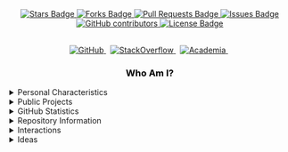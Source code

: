 <div align="center">
    <a href="https://github.com/sebetci/sebetci/">
        <img src="https://img.shields.io/github/stars/sebetci/sebetci" alt="Stars Badge"/>
    </a>
    <a href="https://github.com/sebetci/sebetci/">
        <img src="https://img.shields.io/github/forks/sebetci/sebetci" alt="Forks Badge"/>
    </a>
    <a href="https://github.com/sebetci/sebetci/">
        <img src="https://img.shields.io/github/issues-pr/sebetci/sebetci" alt="Pull Requests Badge"/>
    </a>
    <a href="https://github.com/sebetci/sebetci/">
        <img src="https://img.shields.io/github/issues/sebetci/sebetci" alt="Issues Badge"/>
    </a>
    <a href="https://github.com/sebetci/sebetci/">
        <img alt="GitHub contributors" src="https://img.shields.io/github/contributors/sebetci/sebetci?color=2b9348">
    </a> 
    <a href="https://github.com/sebetci/sebetci/">
        <img src="https://img.shields.io/github/license/sebetci/sebetci?color=2b9348" alt="License Badge"/>
    </a>
</div><br>

[comment]: # "####################################################################"
[comment]: # "Social Networks"
[comment]: # "In this section, different social media links will be shared to"
[comment]: # "interact with the community. The order of the icons from left to"
[comment]: # "right is below:"
[comment]: # "1. Twitter"
[comment]: # "2. GitHub"
[comment]: # "3. HashNode"
[comment]: # "4. Reddit"
[comment]: # "5. StackOverflow"
[comment]: # "6. Kaggle"
[comment]: # "7. HackerRank"
[comment]: # "8. Academia"
[comment]: # "9. Medium"
[comment]: # "####################################################################"

<p align="center">
<!-- 
    <a href="https://twitter.com/sercansebetci" target="_blank" rel="nofollow">
        <img src="https://github.com/sebetci/sebetci/blob/main/images/networks/twitter.svg" alt="Twitter" width="30px" height="30px" />
    </a> &nbsp;
-->
    <a href="https://github.com/sebetci" target="_blank" rel="nofollow">
        <img src="https://github.com/sebetci/sebetci/blob/main/images/networks/github.svg" alt="GitHub" width="30px" height="30px" />
    </a> &nbsp;
<!--
    <a href="https://dev.to/@sercan" target="_blank" rel="nofollow">
        <img src="https://github.com/sebetci/sebetci/blob/main/images/networks/dev.svg" alt="Dev.To" width="30px" height="30px" />
    </a> &nbsp;
    <a href="https://hashnode.com/@sercan" target="_blank" rel="nofollow">
        <img src="https://github.com/sebetci/sebetci/blob/main/images/networks/hashnode.svg" alt="HashNode" width="30px" height="30px" />
    </a> &nbsp;
    <a href="https://www.reddit.com/user/sercansebetci" target="_blank" rel="nofollow">
        <img src="https://github.com/sebetci/sebetci/blob/main/images/networks/reddit.svg" alt="Reddit" width="30px" height="30px" />
    </a> &nbsp;
-->
    <a href="https://stackoverflow.com/users/15032688/" target="_blank" rel="nofollow">
        <img src="https://github.com/sebetci/sebetci/blob/main/images/networks/stackoverflow.svg" alt="StackOverflow" width="30px" height="30px" />
    </a> &nbsp;
<!--
    <a href="https://www.kaggle.com/sercansebetci" target="_blank" rel="nofollow">
        <img src="https://github.com/sebetci/sebetci/blob/main/images/networks/kaggle.svg" alt="Kaggle" width="30px" height="30px" />
    </a> &nbsp;
    <a href="https://www.hackerrank.com/sercansebetci" target="_blank" rel="nofollow" style="width:200%">
        <img src="https://github.com/sebetci/sebetci/blob/main/images/networks/hackerrank.svg" alt="HackerRank" width="30px" height="30px" />
    </a> &nbsp;
    <a href="https://codepen.io/sercansebetci" rel="nofollow" style="width:200%">
        <img src="https://github.com/sebetci/sebetci/blob/main/images/networks/codepen.svg" alt="CodePen" width="30px" height="30px" />
    </a> &nbsp;
-->
    <a href="https://marmara.academia.edu/sercansebetci" target="_blank" rel="nofollow" style="width:200%">
        <img src="https://github.com/sebetci/sebetci/blob/main/images/networks/academia.svg" alt="Academia" width="30px" height="30px" />
    </a> &nbsp;
<!--
    <a href="https://medium.com/@sercansebetci" target="_blank" rel="nofollow" style="width:200%">
        <img src="https://github.com/sebetci/sebetci/blob/main/images/networks/medium.svg" alt="Medium" width="30px" height="30px" />
    </a> &nbsp;
-->
</p>

[comment]: # "####################################################################"
[comment]: # "Personal Information"
[comment]: # "This partition should have the following components:"
[comment]: # "(1) Personal Education Information"
[comment]: # "(2) Personal and Global Purposes"
[comment]: # "(3) Personal and Global Goals"
[comment]: # "(4) Personal Interest"
[comment]: # "(5) Current Technology Stack"
[comment]: # "(6) Academic Manifesto"
[comment]: # "(7) Respect for Nature and Peope"
[comment]: # "(8) Good Statement of Intent"
[comment]: # "####################################################################"

<div class="header">   

<!-- Original Image Size: 208 x 58
<p align="center">
    <a href="https://stackoverflow.com/users/15032688/sercan-sebet%c3%a7i"><img src="https://stackoverflow.com/users/flair/15032688.png?theme=dark" width="166" height="46" alt="profile for Sercan Sebet&#231;i at Stack Overflow, Q&amp;A for professional and enthusiast programmers" title="profile for Sercan Sebet&#231;i at Stack Overflow, Q&amp;A for professional and enthusiast programmers"></a>
</p>
-->
    
<h3 style="color:black;" align="center">Who Am I?</h3>

<details>
<summary>Personal Characteristics</summary>
    <p style="color:black;">
        <ul>
            <li>A determined, patient and free person</li>
            <li>A sensitive, observant, excited and obsessed tracker</li>
            <li>A curious, disciplined, systematic and genuine engineer</li>
        </ul>
    </p>
    </div>
</details>

[comment]: # "####################################################################"
[comment]: # "Areas Of Interest"
[comment]: # "Technology space of interest will be listed in this section."
[comment]: # "####################################################################"

<!----------------------------------------------------------------------------------
<details>
<summary>Areas Of Interest</summary>
    <p></p>
    <ul>
        <li>Space Technologies (Robotic and Communication Subsystems)</li>
        <li>Autonomous Unmanned Control Systems (UAVs, UUV, etc.)</li>
        <li>AI Technologies (Machine Learning, Artificial Neural Networks, Fuzzy Logic, etc.)</li>
        <li>Computer Vision (Real-Time Image Processing)</li>
        <li>Mobile Application Development</li>
        <li>Full-Stack Web Development</li>
        <li>Embedded Software Development</li>
    </ul>
</details>
----------------------------------------------------------------------------------->

<!----------------------------------------------------------------------------------
[comment]: # "####################################################################"
[comment]: # "Certifications"
[comment]: # "Certificate information will be shared in this section."
[comment]: # "####################################################################"

<details>
<summary>Certifications</summary>
</details>
----------------------------------------------------------------------------------->

<!----------------------------------------------------------------------------------
[comment]: # "####################################################################"
[comment]: # "Tech Stack"
[comment]: # "The Tech Stack of interest will be shared."
[comment]: # "####################################################################"

[comment]: # "####################################################################"
[comment]: # "Programming Languages"
[comment]: # "Common programming languages will be listed in this section."
[comment]: # "####################################################################"

[comment]: # "####################################################################"
[comment]: # "Frameworks of Interest"
[comment]: # "Frameworks of interest will be shared as a list in this section."
[comment]: # "####################################################################"

<details>
    <summary>Technology Stack</summary>
</details>
----------------------------------------------------------------------------------->

[comment]: # "####################################################################"
[comment]: # "Public Projects"
[comment]: # "Project information will be shared in this section."
[comment]: # "####################################################################"

<details>
    <summary>Public Projects</summary>
    <table align="center" style="margin:0px auto;">
        <thread align="center">
            <tr border="none" align="center">
                <td><b>Projects</b></td>
                <td><b>Stars</b></td>
                <td><b>Forks</b></td>
                <td><b>Issues</b></td>
                <td><b>Pull Requests</b></td>
            </tr>
        </thread>
        <tbody>
            <tr border="none" align="center">
                <td><a href="https://github.com/sebetci/sebetci"><b>sebetci</b></a></td>
                <td><img alt="Stars" src="https://img.shields.io/github/stars/sebetci/sebetci?style=flat&labelColor=343b41"/></td>
                <td><img alt="Forks" src="https://img.shields.io/github/forks/sebetci/sebetci?style=flat&labelColor=343b41"/></td>
                <td><img alt="Issues" src="https://img.shields.io/github/issues/sebetci/sebetci?style=flat&labelColor=343b41"/></td>
                <td><img alt="Pull Requests" src="https://img.shields.io/github/issues-pr/sebetci/sebetci?style=flat&labelColor=343b41"/></td>
            </tr>
            <tr border="none" align="center">
                <td><a href="https://github.com/sebetci/sebetci.github.io"><b>sebetci.github.io</b></a></td>
                <td><img alt="Stars" src="https://img.shields.io/github/stars/sebetci/sebetci.github.io?style=flate&labelColor=343b41"/></td>
                <td><img alt="Forks" src="https://img.shields.io/github/forks/sebetci/sebetci.github.io?style=flat&labelColor=343b41"/></td>
                <td><img alt="Issues" src="https://img.shields.io/github/issues/sebetci/sebetci.github.io?style=flat&labelColor=343b41"/></td>
                <td><img alt="PRs" src="https://img.shields.io/github/issues-pr/sebetci/sebetci.github.io?style=flat&labelColor=343b41"/></td>
            </tr>
            <tr border="none" align="center">
                <td><a href="https://github.com/sebetci/ADO.NET"><b>ADO.NET</b></a></td>
                <td><img alt="Stars" src="https://img.shields.io/github/stars/sebetci/ADO.NET?style=flate&labelColor=343b41"/></td>
                <td><img alt="Forks" src="https://img.shields.io/github/forks/sebetci/ADO.NET?style=flat&labelColor=343b41"/></td>
                <td><img alt="Issues" src="https://img.shields.io/github/issues/sebetci/ADO.NET?style=flat&labelColor=343b41"/></td>
                <td><img alt="PRs" src="https://img.shields.io/github/issues-pr/sebetci/ADO.NET?style=flat&labelColor=343b41"/></td>
            </tr>
            <tr border="none" align="center">
                <td><a href="https://github.com/sebetci/QML-Fundamentals"><b>QML-Fundamentals</b></a></td>
                <td><img alt="Stars" src="https://img.shields.io/github/stars/sebetci/QML-Fundamentals?style=flate&labelColor=343b41"/></td>
                <td><img alt="Forks" src="https://img.shields.io/github/forks/sebetci/QML-Fundamentals?style=flat&labelColor=343b41"/></td>
                <td><img alt="Issues" src="https://img.shields.io/github/issues/sebetci/QML-Fundamentals?style=flat&labelColor=343b41"/></td>
                <td><img alt="PRs" src="https://img.shields.io/github/issues-pr/sebetci/QML-Fundamentals?style=flat&labelColor=343b41"/></td>
            </tr>
            <tr border="none" align="center">
                <td><a href="https://github.com/sebetci/Core"><b>Core</b></a></td>
                <td><img alt="Stars" src="https://img.shields.io/github/stars/sebetci/Core?style=flate&labelColor=343b41"/></td>
                <td><img alt="Forks" src="https://img.shields.io/github/forks/sebetci/Core?style=flat&labelColor=343b41"/></td>
                <td><img alt="Issues" src="https://img.shields.io/github/issues/sebetci/Core?style=flat&labelColor=343b41"/></td>
                <td><img alt="PRs" src="https://img.shields.io/github/issues-pr/sebetci/Core?style=flat&labelColor=343b41"/></td>
            </tr>
            <tr border="none" align="center">
                <td><a href="https://github.com/sebetci/Batch-Script-Fundamentals"><b>Batch-Script-Fundamentals</b></a></td>
                <td><img alt="Stars" src="https://img.shields.io/github/stars/sebetci/Batch-Script-Fundamentals?style=flate&labelColor=343b41"/></td>
                <td><img alt="Forks" src="https://img.shields.io/github/forks/sebetci/Batch-Script-Fundamentals?style=flat&labelColor=343b41"/></td>
                <td><img alt="Issues" src="https://img.shields.io/github/issues/sebetci/Batch-Script-Fundamentals?style=flat&labelColor=343b41"/></td>
                <td><img alt="PRs" src="https://img.shields.io/github/issues-pr/sebetci/Batch-Script-Fundamentals?style=flat&labelColor=343b41"/></td>
            </tr>
            <tr border="none" align="center">
                <td><a href="https://github.com/sebetci/jQuery-Fundamentals"><b>jQuery-Fundamentals</b></a></td>
                <td><img alt="Stars" src="https://img.shields.io/github/stars/sebetci/jQuery-Fundamentals?style=flate&labelColor=343b41"/></td>
                <td><img alt="Forks" src="https://img.shields.io/github/forks/sebetci/jQuery-Fundamentals?style=flat&labelColor=343b41"/></td>
                <td><img alt="Issues" src="https://img.shields.io/github/issues/sebetci/jQuery-Fundamentals?style=flat&labelColor=343b41"/></td>
                <td><img alt="PRs" src="https://img.shields.io/github/issues-pr/sebetci/jQuery-Fundamentals?style=flat&labelColor=343b41"/></td>
            </tr>
            <tr border="none" align="center">
                <td><a href="https://github.com/sebetci/CSharp-Fundamentals"><b>CSharp-Fundamentals</b></a></td>
                <td><img alt="Stars" src="https://img.shields.io/github/stars/sebetci/CSharp-Fundamentals?style=flate&labelColor=343b41"/></td>
                <td><img alt="Forks" src="https://img.shields.io/github/forks/sebetci/CSharp-Fundamentals?style=flat&labelColor=343b41"/></td>
                <td><img alt="Issues" src="https://img.shields.io/github/issues/sebetci/CSharp-Fundamentals?style=flat&labelColor=343b41"/></td>
                <td><img alt="PRs" src="https://img.shields.io/github/issues-pr/sebetci/CSharp-Fundamentals?style=flat&labelColor=343b41"/></td>
            </tr>
            <tr border="none" align="center">
                <td><a href="https://github.com/sebetci/CleanCode-Apps"><b>CleanCode-Apps</b></a></td>
                <td><img alt="Stars" src="https://img.shields.io/github/stars/sebetci/CleanCode-Apps?style=flate&labelColor=343b41"/></td>
                <td><img alt="Forks" src="https://img.shields.io/github/forks/sebetci/CleanCode-Apps?style=flat&labelColor=343b41"/></td>
                <td><img alt="Issues" src="https://img.shields.io/github/issues/sebetci/CleanCode-Apps?style=flat&labelColor=343b41"/></td>
                <td><img alt="PRs" src="https://img.shields.io/github/issues-pr/sebetci/CleanCode-Apps?style=flat&labelColor=343b41"/></td>
            </tr>
            <tr border="none" align="center">
                <td><a href="https://github.com/sebetci/Entity-Framework"><b>Entity-Framework</b></a></td>
                <td><img alt="Stars" src="https://img.shields.io/github/stars/sebetci/Entity-Framework?style=flate&labelColor=343b41"/></td>
                <td><img alt="Forks" src="https://img.shields.io/github/forks/sebetci/Entity-Framework?style=flat&labelColor=343b41"/></td>
                <td><img alt="Issues" src="https://img.shields.io/github/issues/sebetci/Entity-Framework?style=flat&labelColor=343b41"/></td>
                <td><img alt="PRs" src="https://img.shields.io/github/issues-pr/sebetci/Entity-Framework?style=flat&labelColor=343b41"/></td>
            </tr>
            <tr border="none" align="center">
                <td><a href="https://github.com/sebetci/CleanCode-Docs"><b>CleanCode-Docs</b></a></td>
                <td><img alt="Stars" src="https://img.shields.io/github/stars/sebetci/CleanCode-Docs?style=flate&labelColor=343b41"/></td>
                <td><img alt="Forks" src="https://img.shields.io/github/forks/sebetci/CleanCode-Docs?style=flat&labelColor=343b41"/></td>
                <td><img alt="Issues" src="https://img.shields.io/github/issues/sebetci/CleanCode-Docs?style=flat&labelColor=343b41"/></td>
                <td><img alt="PRs" src="https://img.shields.io/github/issues-pr/sebetci/CleanCode-Docs?style=flat&labelColor=343b41"/></td>
            </tr>
            <tr border="none" align="center">
                <td><a href="https://github.com/sebetci/MVC"><b>MVC</b></a></td>
                <td><img alt="Stars" src="https://img.shields.io/github/stars/sebetci/MVC?style=flate&labelColor=343b41"/></td>
                <td><img alt="Forks" src="https://img.shields.io/github/forks/sebetci/MVC?style=flat&labelColor=343b41"/></td>
                <td><img alt="Issues" src="https://img.shields.io/github/issues/sebetci/MVC?style=flat&labelColor=343b41"/></td>
                <td><img alt="PRs" src="https://img.shields.io/github/issues-pr/sebetci/MVC?style=flat&labelColor=343b41"/></td>
            </tr>
            <tr border="none" align="center">
                <td><a href="https://github.com/sebetci/CPP-Fundamentals"><b>CPP-Fundamentals</b></a></td>
                <td><img alt="Stars" src="https://img.shields.io/github/stars/sebetci/CPP-Fundamentals?style=flate&labelColor=343b41"/></td>
                <td><img alt="Forks" src="https://img.shields.io/github/forks/sebetci/CPP-Fundamentals?style=flat&labelColor=343b41"/></td>
                <td><img alt="Issues" src="https://img.shields.io/github/issues/sebetci/CPP-Fundamentals?style=flat&labelColor=343b41"/></td>
                <td><img alt="PRs" src="https://img.shields.io/github/issues-pr/sebetci/CPP-Fundamentals?style=flat&labelColor=343b41"/></td>
            </tr>
            <tr border="none" align="center">
                <td><a href="https://github.com/sebetci/Node.js-Apps"><b>Node.js-Apps</b></a></td>
                <td><img alt="Stars" src="https://img.shields.io/github/stars/sebetci/Node.js-Apps?style=flate&labelColor=343b41"/></td>
                <td><img alt="Forks" src="https://img.shields.io/github/forks/sebetci/Node.js-Apps?style=flat&labelColor=343b41"/></td>
                <td><img alt="Issues" src="https://img.shields.io/github/issues/sebetci/Node.js-Apps?style=flat&labelColor=343b41"/></td>
                <td><img alt="PRs" src="https://img.shields.io/github/issues-pr/sebetci/Node.js-Apps?style=flat&labelColor=343b41"/></td>
            </tr>
            <tr border="none" align="center">
                <td><a href="https://github.com/sebetci/ASP.NET"><b>ASP.NET</b></a></td>
                <td><img alt="Stars" src="https://img.shields.io/github/stars/sebetci/ASP.NET?style=flate&labelColor=343b41"/></td>
                <td><img alt="Forks" src="https://img.shields.io/github/forks/sebetci/ASP.NET?style=flat&labelColor=343b41"/></td>
                <td><img alt="Issues" src="https://img.shields.io/github/issues/sebetci/ASP.NET?style=flat&labelColor=343b41"/></td>
                <td><img alt="PRs" src="https://img.shields.io/github/issues-pr/sebetci/ASP.NET?style=flat&labelColor=343b41"/></td>
            </tr>
            <tr border="none" align="center">
                <td><a href="https://github.com/sebetci/jQuery-Apps"><b>jQuery-Apps</b></a></td>
                <td><img alt="Stars" src="https://img.shields.io/github/stars/sebetci/jQuery-Apps?style=flate&labelColor=343b41"/></td>
                <td><img alt="Forks" src="https://img.shields.io/github/forks/sebetci/jQuery-Apps?style=flat&labelColor=343b41"/></td>
                <td><img alt="Issues" src="https://img.shields.io/github/issues/sebetci/jQuery-Apps?style=flat&labelColor=343b41"/></td>
                <td><img alt="PRs" src="https://img.shields.io/github/issues-pr/sebetci/jQuery-Apps?style=flat&labelColor=343b41"/></td>
            </tr>
            <tr border="none" align="center">
                <td><a href="https://github.com/sebetci/Windows-Forms"><b>Windows-Forms</b></a></td>
                <td><img alt="Stars" src="https://img.shields.io/github/stars/sebetci/Windows-Forms?style=flate&labelColor=343b41"/></td>
                <td><img alt="Forks" src="https://img.shields.io/github/forks/sebetci/Windows-Forms?style=flat&labelColor=343b41"/></td>
                <td><img alt="Issues" src="https://img.shields.io/github/issues/sebetci/Windows-Forms?style=flat&labelColor=343b41"/></td>
                <td><img alt="PRs" src="https://img.shields.io/github/issues-pr/sebetci/Windows-Forms?style=flat&labelColor=343b41"/></td>
            </tr>
            <tr border="none" align="center">
                <td><a href="https://github.com/sebetci/HMI.TCP.CLIENT"><b>HMI.TCP.CLIENT</b></a></td>
                <td><img alt="Stars" src="https://img.shields.io/github/stars/sebetci/HMI.TCP.CLIENT?style=flate&labelColor=343b41"/></td>
                <td><img alt="Forks" src="https://img.shields.io/github/forks/sebetci/HMI.TCP.CLIENT?style=flat&labelColor=343b41"/></td>
                <td><img alt="Issues" src="https://img.shields.io/github/issues/sebetci/HMI.TCP.CLIENT?style=flat&labelColor=343b41"/></td>
                <td><img alt="PRs" src="https://img.shields.io/github/issues-pr/sebetci/HMI.TCP.CLIENT?style=flat&labelColor=343b41"/></td>
            </tr>
            <tr border="none" align="center">
                <td><a href="https://github.com/sebetci/HMI.TCP.SERVER"><b>HMI.TCP.SERVER</b></a></td>
                <td><img alt="Stars" src="https://img.shields.io/github/stars/sebetci/HMI.TCP.SERVER?style=flate&labelColor=343b41"/></td>
                <td><img alt="Forks" src="https://img.shields.io/github/forks/sebetci/HMI.TCP.SERVER?style=flat&labelColor=343b41"/></td>
                <td><img alt="Issues" src="https://img.shields.io/github/issues/sebetci/HMI.TCP.SERVER?style=flat&labelColor=343b41"/></td>
                <td><img alt="PRs" src="https://img.shields.io/github/issues-pr/sebetci/HMI.TCP.SERVER?style=flat&labelColor=343b41"/></td>
            </tr>
            <tr border="none" align="center">
                <td><a href="https://github.com/sebetci/Node-Apps"><b>Node-Apps</b></a></td>
                <td><img alt="Stars" src="https://img.shields.io/github/stars/sebetci/Node-Apps?style=flate&labelColor=343b41"/></td>
                <td><img alt="Forks" src="https://img.shields.io/github/forks/sebetci/Node-Apps?style=flat&labelColor=343b41"/></td>
                <td><img alt="Issues" src="https://img.shields.io/github/issues/sebetci/Node-Apps?style=flat&labelColor=343b41"/></td>
                <td><img alt="PRs" src="https://img.shields.io/github/issues-pr/sebetci/Node-Apps?style=flat&labelColor=343b41"/></td>
            </tr>
            <tr border="none" align="center">
                <td><a href="https://github.com/sebetci/Android-Apps"><b>Android-Apps</b></a></td>
                <td><img alt="Stars" src="https://img.shields.io/github/stars/sebetci/Android-Apps?style=flate&labelColor=343b41"/></td>
                <td><img alt="Forks" src="https://img.shields.io/github/forks/sebetci/Android-Apps?style=flat&labelColor=343b41"/></td>
                <td><img alt="Issues" src="https://img.shields.io/github/issues/sebetci/Android-Apps?style=flat&labelColor=343b41"/></td>
                <td><img alt="PRs" src="https://img.shields.io/github/issues-pr/sebetci/Android-Apps?style=flat&labelColor=343b41"/></td>
            </tr>
            <tr border="none" align="center">
                <td><a href="https://github.com/sebetci/SHW-MCS"><b>SHW-MCS</b></a></td>
                <td><img alt="Stars" src="https://img.shields.io/github/stars/sebetci/SHW-MCS?style=flate&labelColor=343b41"/></td>
                <td><img alt="Forks" src="https://img.shields.io/github/forks/sebetci/SHW-MCS?style=flat&labelColor=343b41"/></td>
                <td><img alt="Issues" src="https://img.shields.io/github/issues/sebetci/SHW-MCS?style=flat&labelColor=343b41"/></td>
                <td><img alt="PRs" src="https://img.shields.io/github/issues-pr/sebetci/SHW-MCS?style=flat&labelColor=343b41"/></td>
            </tr>
            <tr border="none" align="center">
                <td><a href="https://github.com/sebetci/CodeFormatter"><b>CodeFormatter</b></a></td>
                <td><img alt="Stars" src="https://img.shields.io/github/stars/sebetci/CodeFormatter?style=flate&labelColor=343b41"/></td>
                <td><img alt="Forks" src="https://img.shields.io/github/forks/sebetci/CodeFormatter?style=flat&labelColor=343b41"/></td>
                <td><img alt="Issues" src="https://img.shields.io/github/issues/sebetci/CodeFormatter?style=flat&labelColor=343b41"/></td>
                <td><img alt="PRs" src="https://img.shields.io/github/issues-pr/sebetci/CodeFormatter?style=flat&labelColor=343b41"/></td>
            </tr>
            <tr border="none" align="center">
                <td><a href="https://github.com/sebetci/WebSocket.SocketIO.App.ChatDad"><b>WebSocket.SocketIO.App.ChatDad</b></a></td>
                <td><img alt="Stars" src="https://img.shields.io/github/stars/sebetci/WebSocket.SocketIO.App.ChatDad?style=flate&labelColor=343b41"/></td>
                <td><img alt="Forks" src="https://img.shields.io/github/forks/sebetci/WebSocket.SocketIO.App.ChatDad?style=flat&labelColor=343b41"/></td>
                <td><img alt="Issues" src="https://img.shields.io/github/issues/sebetci/WebSocket.SocketIO.App.ChatDad?style=flat&labelColor=343b41"/></td>
                <td><img alt="PRs" src="https://img.shields.io/github/issues-pr/sebetci/WebSocket.SocketIO.App.ChatDad?style=flat&labelColor=343b41"/></td>
            </tr>
            <tr border="none" align="center">
                <td><a href="https://github.com/sebetci/WebSocket.SocketIO.App.LiveBalls"><b>WebSocket.SocketIO.App.LiveBalls</b></a></td>
                <td><img alt="Stars" src="https://img.shields.io/github/stars/sebetci/WebSocket.SocketIO.App.LiveBalls?style=flate&labelColor=343b41"/></td>
                <td><img alt="Forks" src="https://img.shields.io/github/forks/sebetci/WebSocket.SocketIO.App.LiveBalls?style=flat&labelColor=343b41"/></td>
                <td><img alt="Issues" src="https://img.shields.io/github/issues/sebetci/WebSocket.SocketIO.App.LiveBalls?style=flat&labelColor=343b41"/></td>
                <td><img alt="PRs" src="https://img.shields.io/github/issues-pr/sebetci/WebSocket.SocketIO.App.LiveBalls?style=flat&labelColor=343b41"/></td>
            </tr>
            <tr border="none" align="center">
                <td><a href="https://github.com/sebetci/Node.js-Docs"><b>Node.js-Docs</b></a></td>
                <td><img alt="Stars" src="https://img.shields.io/github/stars/sebetci/Node.js-Docs?style=flate&labelColor=343b41"/></td>
                <td><img alt="Forks" src="https://img.shields.io/github/forks/sebetci/Node.js-Docs?style=flat&labelColor=343b41"/></td>
                <td><img alt="Issues" src="https://img.shields.io/github/issues/sebetci/Node.js-Docs?style=flat&labelColor=343b41"/></td>
                <td><img alt="PRs" src="https://img.shields.io/github/issues-pr/sebetci/Node.js-Docs?style=flat&labelColor=343b41"/></td>
            </tr>
            <tr border="none" align="center">
                <td><a href="https://github.com/sebetci/WebSocket.SocketIO"><b>WebSocket.SocketIO</b></a></td>
                <td><img alt="Stars" src="https://img.shields.io/github/stars/sebetci/WebSocket.SocketIO?style=flate&labelColor=343b41"/></td>
                <td><img alt="Forks" src="https://img.shields.io/github/forks/sebetci/WebSocket.SocketIO?style=flat&labelColor=343b41"/></td>
                <td><img alt="Issues" src="https://img.shields.io/github/issues/sebetci/WebSocket.SocketIO?style=flat&labelColor=343b41"/></td>
                <td><img alt="PRs" src="https://img.shields.io/github/issues-pr/sebetci/WebSocket.SocketIO?style=flat&labelColor=343b41"/></td>
            </tr>
            <tr border="none" align="center">
                <td><a href="https://github.com/sebetci/QT-WIDGET-FUNDAMENTALS"><b>QT-WIDGET-FUNDAMENTALS</b></a></td>
                <td><img alt="Stars" src="https://img.shields.io/github/stars/sebetci/QT-WIDGET-FUNDAMENTALS?style=flate&labelColor=343b41"/></td>
                <td><img alt="Forks" src="https://img.shields.io/github/forks/sebetci/QT-WIDGET-FUNDAMENTALS?style=flat&labelColor=343b41"/></td>
                <td><img alt="Issues" src="https://img.shields.io/github/issues/sebetci/QT-WIDGET-FUNDAMENTALS?style=flat&labelColor=343b41"/></td>
                <td><img alt="PRs" src="https://img.shields.io/github/issues-pr/sebetci/QT-WIDGET-FUNDAMENTALS?style=flat&labelColor=343b41"/></td>
            </tr>
            <tr border="none" align="center">
                <td><a href="https://github.com/sebetci/C-Fundamentals"><b>C-Fundamentals</b></a></td>
                <td><img alt="Stars" src="https://img.shields.io/github/stars/sebetci/C-Fundamentals?style=flate&labelColor=343b41"/></td>
                <td><img alt="Forks" src="https://img.shields.io/github/forks/sebetci/C-Fundamentals?style=flat&labelColor=343b41"/></td>
                <td><img alt="Issues" src="https://img.shields.io/github/issues/sebetci/C-Fundamentals?style=flat&labelColor=343b41"/></td>
                <td><img alt="PRs" src="https://img.shields.io/github/issues-pr/sebetci/C-Fundamentals?style=flat&labelColor=343b41"/></td>
            </tr>
            <tr border="none" align="center">
                <td><a href="https://github.com/sebetci/ExpressMovieRestAPI"><b>ExpressMovieRestAPI</b></a></td>
                <td><img alt="Stars" src="https://img.shields.io/github/stars/sebetci/ExpressMovieRestAPI?style=flate&labelColor=343b41"/></td>
                <td><img alt="Forks" src="https://img.shields.io/github/forks/sebetci/ExpressMovieRestAPI?style=flat&labelColor=343b41"/></td>
                <td><img alt="Issues" src="https://img.shields.io/github/issues/sebetci/ExpressMovieRestAPI?style=flat&labelColor=343b41"/></td>
                <td><img alt="PRs" src="https://img.shields.io/github/issues-pr/sebetci/ExpressMovieRestAPI?style=flat&labelColor=343b41"/></td>
            </tr>
            <tr border="none" align="center">
                <td><a href="https://github.com/sebetci/JavaScript-Apps"><b>JavaScript-Apps</b></a></td>
                <td><img alt="Stars" src="https://img.shields.io/github/stars/sebetci/JavaScript-Apps?style=flate&labelColor=343b41"/></td>
                <td><img alt="Forks" src="https://img.shields.io/github/forks/sebetci/JavaScript-Apps?style=flat&labelColor=343b41"/></td>
                <td><img alt="Issues" src="https://img.shields.io/github/issues/sebetci/JavaScript-Apps?style=flat&labelColor=343b41"/></td>
                <td><img alt="PRs" src="https://img.shields.io/github/issues-pr/sebetci/JavaScript-Apps?style=flat&labelColor=343b41"/></td>
            </tr>
            <tr border="none" align="center">
                <td><a href="https://github.com/sebetci/JavaScript-Fundamentals"><b>JavaScript-Fundamentals</b></a></td>
                <td><img alt="Stars" src="https://img.shields.io/github/stars/sebetci/JavaScript-Fundamentals?style=flate&labelColor=343b41"/></td>
                <td><img alt="Forks" src="https://img.shields.io/github/forks/sebetci/JavaScript-Fundamentals?style=flat&labelColor=343b41"/></td>
                <td><img alt="Issues" src="https://img.shields.io/github/issues/sebetci/JavaScript-Fundamentals?style=flat&labelColor=343b41"/></td>
                <td><img alt="PRs" src="https://img.shields.io/github/issues-pr/sebetci/JavaScript-Fundamentals?style=flat&labelColor=343b41"/></td>
            </tr>
            <tr border="none" align="center">
                <td><a href="https://github.com/sebetci/CSharp-Docs"><b>CSharp-Docs</b></a></td>
                <td><img alt="Stars" src="https://img.shields.io/github/stars/sebetci/CSharp-Docs?style=flate&labelColor=343b41"/></td>
                <td><img alt="Forks" src="https://img.shields.io/github/forks/sebetci/CSharp-Docs?style=flat&labelColor=343b41"/></td>
                <td><img alt="Issues" src="https://img.shields.io/github/issues/sebetci/CSharp-Docs?style=flat&labelColor=343b41"/></td>
                <td><img alt="PRs" src="https://img.shields.io/github/issues-pr/sebetci/CSharp-Docs?style=flat&labelColor=343b41"/></td>
            </tr>
            <tr border="none" align="center">
                <td><a href="https://github.com/sebetci/Java-Docs"><b>Java-Docs</b></a></td>
                <td><img alt="Stars" src="https://img.shields.io/github/stars/sebetci/Java-Docs?style=flate&labelColor=343b41"/></td>
                <td><img alt="Forks" src="https://img.shields.io/github/forks/sebetci/Java-Docs?style=flat&labelColor=343b41"/></td>
                <td><img alt="Issues" src="https://img.shields.io/github/issues/sebetci/Java-Docs?style=flat&labelColor=343b41"/></td>
                <td><img alt="PRs" src="https://img.shields.io/github/issues-pr/sebetci/Java-Docs?style=flat&labelColor=343b41"/></td>
            </tr>
            <tr border="none" align="center">
                <td><a href="https://github.com/sebetci/Java-Fundamentals"><b>Java-Fundamentals</b></a></td>
                <td><img alt="Stars" src="https://img.shields.io/github/stars/sebetci/Java-Fundamentals?style=flate&labelColor=343b41"/></td>
                <td><img alt="Forks" src="https://img.shields.io/github/forks/sebetci/Java-Fundamentals?style=flat&labelColor=343b41"/></td>
                <td><img alt="Issues" src="https://img.shields.io/github/issues/sebetci/Java-Fundamentals?style=flat&labelColor=343b41"/></td>
                <td><img alt="PRs" src="https://img.shields.io/github/issues-pr/sebetci/Java-Fundamentals?style=flat&labelColor=343b41"/></td>
            </tr>
            <tr border="none" align="center">
                <td><a href="https://github.com/sebetci/Angular-Docs"><b>Angular-Docs</b></a></td>
                <td><img alt="Stars" src="https://img.shields.io/github/stars/sebetci/Angular-Docs?style=flate&labelColor=343b41"/></td>
                <td><img alt="Forks" src="https://img.shields.io/github/forks/sebetci/Angular-Docs?style=flat&labelColor=343b41"/></td>
                <td><img alt="Issues" src="https://img.shields.io/github/issues/sebetci/Angular-Docs?style=flat&labelColor=343b41"/></td>
                <td><img alt="PRs" src="https://img.shields.io/github/issues-pr/sebetci/Angular-Docs?style=flat&labelColor=343b41"/></td>
            </tr>
            <tr border="none" align="center">
                <td><a href="https://github.com/sebetci/NET-Docs"><b>NET-Docs</b></a></td>
                <td><img alt="Stars" src="https://img.shields.io/github/stars/sebetci/NET-Docs?style=flate&labelColor=343b41"/></td>
                <td><img alt="Forks" src="https://img.shields.io/github/forks/sebetci/NET-Docs?style=flat&labelColor=343b41"/></td>
                <td><img alt="Issues" src="https://img.shields.io/github/issues/sebetci/NET-Docs?style=flat&labelColor=343b41"/></td>
                <td><img alt="PRs" src="https://img.shields.io/github/issues-pr/sebetci/NET-Docs?style=flat&labelColor=343b41"/></td>
            </tr>
        </tbody>
    </table>
</details>

[comment]: # "####################################################################"
[comment]: # "GitHub Statistics"
[comment]: # "GitHub Stats will be shared in this section."
[comment]: # "Metrics Source: https://metrics.lecoq.io/"
[comment]: # "Method: ../.github/workflows/animation.yaml"
[comment]: # "####################################################################"

<details>
    <summary>GitHub Statistics</summary>
    <table>
        <tbody>
            <tr>
                <th align="center">Statistics</th>
                <th align="center">Contributions</th>
            </tr>
            <td align="center">
                <img alt="" width="400" src="https://github.com/sebetci/sebetci/blob/main/github-metrics.svg">
                <img width="900" height="1" alt="">
            </td>
            <td align="center">
                <p><b>GitHub User Contributions Graph</b></p>
                <img alt="" width="400" src="https://raw.githubusercontent.com/sebetci/sebetci/output/github-contribution-grid-snake.svg">
                <img width="900" height="1" alt="">
                <br></br>
                <p><b>User Contributions</b></p>
                <a href="https://badges.pufler.dev/contributors/sebetci/sebetci?size=50&padding=5&bots=true">
                    <img src="https://badges.pufler.dev/contributors/sebetci/sebetci?size=50&padding=5&bots=true" alt="Contributing"/>
                </a>
            </td>
        </tbody>
    </table>
</details>

[comment]: # "####################################################################"
[comment]: # "Repository Information"
[comment]: # "Repository information will be checked in this section."
[comment]: # "Metrics Source: https://github.com/gaurav-nelson/github-action-markdown-link-check"
[comment]: # "Method: ../.github/workflow/markdown.yaml"
[comment]: # "Metrics Source: https://github.com/lowlighter/metrics"
[comment]: # "Method: ../.github/workflow/metrics.yaml"
[comment]: # "Metrics Source: https://github.com/divykj/wakatime-charts"
[comment]: # "Method: ../.github/workflow/wakatime.yaml"
[comment]: # "Metrics Source: https://github.com/r-lib/actions"
[comment]: # "Method: ../.github/workflow/twitter.yaml"
[comment]: # "####################################################################"

<details>
<summary>Repository Information</summary>
<p align="center">
     <a href="https://saythanks.io/to/sercansebetci@gmail.com">
        <img src="https://img.shields.io/badge/Say%20Thanks-Sercan-ffe80c.svg" alt="Say Thanks"/>
    </a>
    <a href="https://sebetci.github.io/">
        <img src="https://img.shields.io/badge/Website-live-ffe80c?style=flat" alt="Portfolio"/>
    </a>
    <a href="https://github.com/sebetci/sebetci/pulls">
        <img src="https://img.shields.io/badge/PRs-new-blueviolet.svg?style=flat" alt="PRs"/>
    </a>
    <a href="https://github.com/sebetci/sebetci">
        <img src="https://img.shields.io/badge/Made%20with-markdown-blue.svg" alt="Made With Markdown"/>
    </a>
    <a href="https://github.com/sebetci/sebetci">
        <img src="https://img.shields.io/badge/License-MIT-blue.svg" alt="License"/>
    </a>
    <a href="https://github.com/sebetci/sebetci/actions/workflows/markdown.yaml">
        <img src="https://github.com/sebetci/sebetci/actions/workflows/markdown.yaml/badge.svg" alt="Markdown"/>
    </a>
    <a href="https://github.com/sebetci/sebetci/actions/workflows/metrics.yaml">
        <img src="https://github.com/sebetci/sebetci/actions/workflows/metrics.yaml/badge.svg?branch=main" alt="Metrics"/>
    </a>
</p>
</details>

<details>
    <summary>Interactions</summary>
    <table align="center" style="margin:0px auto;">
        <thread align="center">
            <tr border="none" align="center">
                <td><b>T</b></td>
                <td><b>S</b></td>
                <td><b>Repository</b></td>
                <td><b>Title</b></td>
            </tr>
        </thread>
        <tbody>
            <tr border="none" align="left">
		        <td>I</td>
                <td>:x:</td>
                <td><a href="https://github.com/microsoft/vscode/issues/137077"><b>microsoft/vscode</b></a></td>
                <td>Implement Interface" Option Not Displayed in Right-Click Menu...</td>
            </tr>
            <tr border="none" align="left">
                <td>I</td>
                <td>:x:</td>
                <td><a href="https://github.com/dotnet/docs/issues/25963"><b>dotnet/docs</b></a></td>
                <td>Fix Suggestion</td>
            </tr>
            <tr border="none" align="left">
                <td>I</td>
                <td>:heavy_check_mark:	</td>
                <td><a href="https://github.com/atilsamancioglu/A18-TabbedJavaFragment/issues/1"><b>atilsamancioglu/A18-TabbedJavaFragment</b></a></td>
                <td>[ERROR] ViewModelProviders is deprecated</td>
            </tr>
            <tr border="none" align="left">
                <td>I</td>
                <td>:heavy_check_mark:	</td>
                <td><a href="https://github.com/atilsamancioglu/A18-TabbedJavaFragment/issues/1"><b>atilsamancioglu/A18-TabbedJavaFragment</b></a></td>
                <td>[ERROR] ViewModelProviders is deprecated</td>
            </tr>
            <tr border="none" align="left">
                <td>I</td>
                <td>:heavy_check_mark:	</td>
                <td><a href="https://github.com/atilsamancioglu/A33-RetrofitJava/issues/3"><b>atilsamancioglu/A33-RetrofitJava</b></a></td>
                <td>[QUESTION] The program doesn't work as expected when making... </td>
            </tr>
            <tr border="none" align="left">
                <td>I</td>
                <td>:heavy_check_mark:	</td>
                <td><a href="https://github.com/atilsamancioglu/A33-RetrofitJava/issues/2"><b>atilsamancioglu/A33-RetrofitJava</b></a></td>
                <td>[INFO] About Retrofit and RxJava Latest Versions</td>
            </tr>
            <tr border="none" align="left">
                <td>I</td>
                <td>:heavy_check_mark:	</td>
                <td><a href="https://github.com/atilsamancioglu/A33-RetrofitJava/issues/1"><b>atilsamancioglu/A33-RetrofitJava</b></a></td>
                <td>[ERROR] /prices is now a deprecated endpoint in the Nomics...</td>
            </tr>
            <tr border="none" align="left">
                <td>I</td>
                <td>:heavy_check_mark:	</td>
                <td><a href="https://github.com/npocmaka/batch.scripts/issues/47"><b>npocmaka/batch.scripts</b></a></td>
                <td>"find" function in binaryTree.bat file doesn't work</td>
            </tr>
            <tr border="none" align="left">
                <td>I</td>
                <td>:heavy_check_mark:	</td>
                <td><a href="https://github.com/npocmaka/batch.scripts/issues/44"><b>npocmaka/batch.scripts</b></a></td>
                <td>Fix Suggestion</td>
            </tr>
            <tr border="none" align="left">
                <td>I</td>
                <td>:heavy_check_mark:	</td>
                <td><a href="https://github.com/geekcomputers/Batch/issues/5"><b>geekcomputers/Batch</b></a></td>
                <td>Invalid Usage Notice </td>
            </tr>
            <tr border="none" align="left">
                <td>I</td>
                <td>:heavy_check_mark:	</td>
                <td><a href="https://github.com/voidrealms/qmlb-7-5/issues/1"><b>voidrealms/qmlb-7-5</b></a></td>
                <td>Problem reading state property</td>
            </tr>
            <tr border="none" align="left">
                <td>I</td>
                <td>:x:</td>
                <td><a href="https://github.com/atilsamancioglu/K02-ClassesAndFunctions/issues/1"><b>atilsamancioglu/K02-ClassesAndFunctions</b></a></td>
                <td>[ERROR] Unresolved Reference TextView, Button, etc.</td>
            </tr>
            <tr border="none" align="left">
		        <td>I</td>
                <td>:x:</td>
                <td><a href="https://github.com/npocmaka/batch.scripts/issues/43"><b>npocmaka/batch.scripts</b></a></td>
                <td>Why is the __COMPAT_LAYER variable defined?</td>
            </tr>
            <tr border="none" align="left">
		        <td>I</td>
                <td>:x:</td>
                <td><a href="https://github.com/voidrealms/qmlb-8-17/issues/1"><b>voidrealms/qmlb-8-17</b></a></td>
                <td>Logic Error</td>
            </tr>
            <tr border="none" align="left">
		        <td>I</td>
                <td>:x:</td>
                <td><a href="https://github.com/100/Cranium/issues/15"><b>100/Cranium</b></a></td>
                <td>Incorrect Variable Naming In Sample Application</td>
            </tr>
            <tr border="none" align="left">
		        <td>I</td>
                <td>:x:</td>
                <td><a href="https://github.com/sadikturan/komple-web-gelistirme-dersleri/issues/20"><b>sadikturan/komple-web-gelistirme-dersleri</b></a></td>
                <td>Third Party JavaScript Libraries Not Working in ASP.NET Core...</td>
            </tr>
            <tr border="none" align="left">
		        <td>I</td>
                <td>:x:</td>
                <td><a href="https://github.com/OmniSharp/omnisharp-vscode/issues/4890"><b>OmniSharp/omnisharp-vscode</b></a></td>
                <td>"Implement Interface" Option Not Displayed...</td>
            </tr>
            <tr border="none" align="left">
		        <td>I</td>
                <td>:x:</td>
                <td><a href="https://github.com/atilsamancioglu/A46-JavaTravelBook/issues/1"><b>atilsamancioglu/A46-JavaTravelBook</b></a></td>
                <td>Android App Crashes When It Cannot Find/Connect to GPS</td>
            </tr>
            <tr border="none" align="left">
		        <td>I</td>
                <td>:x:</td>
                <td><a href="https://github.com/sadikturan/komple-web-gelistirme-dersleri/issues/19"><b>sadikturan/komple-web-gelistirme-dersleri</b></a></td>
                <td>TS(2322) Error When Using Observable </td>
            </tr>
            <tr border="none" align="left">
		        <td>I</td>
                <td>:x:</td>
                <td><a href="https://github.com/sadikturan/komple-web-gelistirme-dersleri/issues/18"><b>sadikturan/komple-web-gelistirme-dersleri</b></a></td>
                <td>Bootstrap Version Issue in Angular Section</td>
            </tr>
            <tr border="none" align="left">
                <td>I</td>
                <td>:x:</td>
                <td><a href="https://github.com/sadikturan/komple-web-gelistirme-dersleri/issues/17"><b>sadikturan/komple-web-gelistirme-dersleri</b></a></td>
                <td>TypeScript Error When Transpiling</td>
            </tr>
            <tr border="none" align="left">
                <td>I</td>
                <td>:x:</td>
                <td><a href="https://github.com/sadikturan/komple-web-gelistirme-dersleri/issues/16"><b>sadikturan/komple-web-gelistirme-dersleri</b></a></td>
                <td>Fix Suggestion</td>
            </tr>
            <tr border="none" align="left">
                <td>I</td>
                <td>:x:</td>
                <td><a href="https://github.com/sadikturan/komple-web-gelistirme-dersleri/issues/15"><b>sadikturan/komple-web-gelistirme-dersleri</b></a></td>
                <td>Non-critical Fix Suggestion</td>
            </tr>
            <tr border="none" align="left">
                <td>I</td>
                <td>:x:</td>
                <td><a href="https://github.com/sadikturan/komple-web-gelistirme-dersleri/issues/14"><b>sadikturan/komple-web-gelistirme-dersleri</b></a></td>
                <td>Fix Suggestion </td>
            </tr>
            <tr border="none" align="left">
                <td>I</td>
                <td>:x:</td>
                <td><a href="https://github.com/sadikturan/komple-web-gelistirme-dersleri/issues/13"><b>sadikturan/komple-web-gelistirme-dersleri</b></a></td>
                <td>Error Using set() and get() Functions...</td>
            </tr>
            <tr border="none" align="left">
                <td>I</td>
                <td>:x:</td>
                <td><a href="https://github.com/sadikturan/komple-web-gelistirme-dersleri/issues/12"><b>sadikturan/komple-web-gelistirme-dersleri</b></a></td>
                <td>Responsive Web Page Example Not Working</td>
            </tr>
            <tr border="none" align="left">
                <td>I</td>
                <td>:x:</td>
                <td><a href="https://github.com/AndrewLaing/CHowToProgramExercises/issues/5"><b>AndrewLaing/CHowToProgramExercises</b></a></td>
                <td>Fix Suggestion </td>
            </tr>
            <tr border="none" align="left">
                <td>I</td>
                <td>:x:</td>
                <td><a href="https://github.com/AndrewLaing/CHowToProgramExercises/issues/4"><b>AndrewLaing/CHowToProgramExercises</b></a></td>
                <td>Macro Expansion Proposal</td>
            </tr>
            <tr border="none" align="left">
                <td>I</td>
                <td>:x:</td>
                <td><a href="https://github.com/AndrewLaing/CHowToProgramExercises/issues/3"><b>AndrewLaing/CHowToProgramExercises</b></a></td>
                <td>Fix Suggestion</td>
            </tr>
            <tr border="none" align="left">
                <td>I</td>
                <td>:x:</td>
                <td><a href="https://github.com/AndrewLaing/CHowToProgramExercises/issues/2"><b>AndrewLaing/CHowToProgramExercises</b></a></td>
                <td>Fix Suggestion</td>
            </tr>
            <tr border="none" align="left">
                <td>I</td>
                <td>:x:</td>
                <td><a href="https://github.com/pdeitel/CHowtoProgram9e/issues/1"><b>pdeitel/CHowtoProgram9e</b></a></td>
                <td>Fix Suggestion</td>
            </tr>
            <tr border="none" align="left">
                <td>I</td>
                <td>:x:</td>
                <td><a href="https://github.com/AndrewLaing/CHowToProgramExercises/issues/1"><b>AndrewLaing/CHowToProgramExercises</b></a></td>
                <td>Incorrect Implementation</td>
            </tr>    
            <tr border="none" align="left">
		        <td>PR</td>
                <td>:x:</td>
                <td><a href="https://github.com/geekcomputers/Batch/pull/6"><b>geekcomputers/Batch</b></a></td>
		        <td>Structural improvements on scripts</td>
            </tr>
            <tr border="none" align="left">
		        <td>PR</td>
                <td>:x:</td>
                <td><a href="https://github.com/npocmaka/batch.scripts/pull/46"><b>npocmaka/batch.scripts</b></a></td>
		        <td>Bugs in find function fixed</td>
            </tr>
        </tbody>
    </table>
</details>

<details>
    <summary>Ideas</summary>
    <table align="center" style="margin:0px auto;">
        <thread align="center">
            <tr border="none" align="center">
                <td><b>Author</b></td>
                <td><b>Idea</b></td>
            </tr>
        </thread>
        <tbody>
            <tr border="none" align="left">
                <td>Robert Sprague</td>
		        <td>Orwell was an optimist.</td>
            </tr>
            <tr border="none" align="left">
                <td>Flannery O'Connor</td>
		        <td>I write to discover what I know.</td>
            </tr>
            <tr border="none" align="left">
                <td>Jack Kerouac</td>
		        <td>One day I will find the right words, and they will be simple.</td>
            </tr>
            <tr border="none" align="left">
		        <td>John Steinbeck</td>
                <td>And now that you don't have to be perfect, you can be good.</td>
            </tr>
            <tr border="none" align="left">
		        <td>Reid Hoffman</td>
                <td>If you're not embarrassed by the first version of your product, you've launched too late.</td>
            </tr>
        </tbody>
    </table>
</details>
